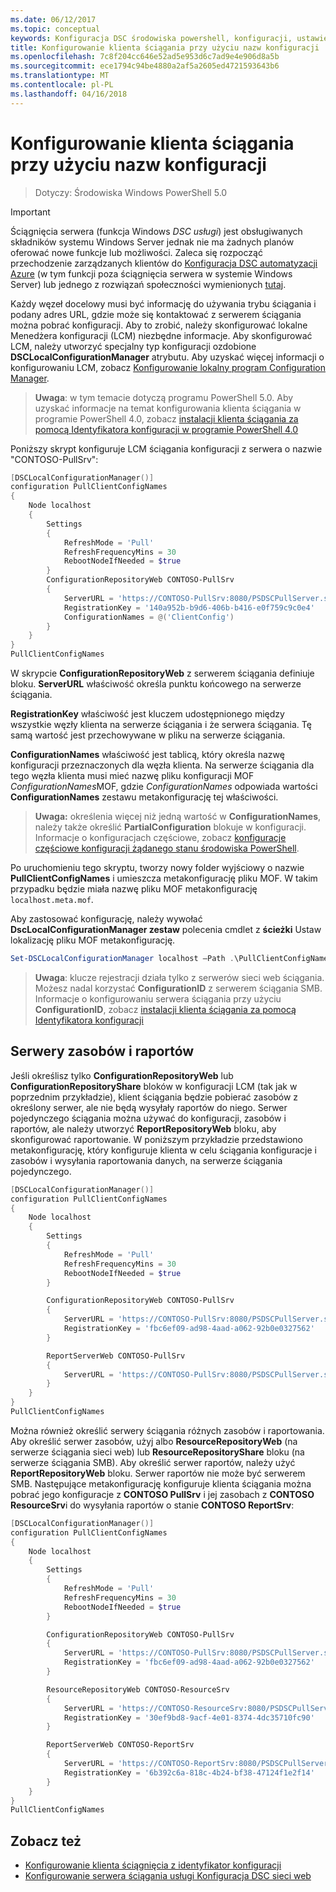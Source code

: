 ```yaml
---
ms.date: 06/12/2017
ms.topic: conceptual
keywords: Konfiguracja DSC środowiska powershell, konfiguracji, ustawienia
title: Konfigurowanie klienta ściągania przy użyciu nazw konfiguracji
ms.openlocfilehash: 7c8f204cc646e52ad5e953d6c7ad9e4e906d8a5b
ms.sourcegitcommit: ece1794c94be4880a2af5a2605ed4721593643b6
ms.translationtype: MT
ms.contentlocale: pl-PL
ms.lasthandoff: 04/16/2018
---
```

# <a name="setting-up-a-pull-client-using-configuration-names"></a>Konfigurowanie klienta ściągania przy użyciu nazw konfiguracji

> Dotyczy: Środowiska Windows PowerShell 5.0

> [!IMPORTANT]
> Ściągnięcia serwera (funkcja Windows *DSC usługi*) jest obsługiwanych składników systemu Windows Server jednak nie ma żadnych planów oferować nowe funkcje lub możliwości. Zaleca się rozpocząć przechodzenie zarządzanych klientów do [Konfiguracja DSC automatyzacji Azure](/azure/automation/automation-dsc-getting-started) (w tym funkcji poza ściągnięcia serwera w systemie Windows Server) lub jednego z rozwiązań społeczności wymienionych [tutaj](pullserver.md#community-solutions-for-pull-service).

Każdy węzeł docelowy musi być informację do używania trybu ściągania i podany adres URL, gdzie może się kontaktować z serwerem ściągania można pobrać konfiguracji.
Aby to zrobić, należy skonfigurować lokalne Menedżera konfiguracji (LCM) niezbędne informacje.
Aby skonfigurować LCM, należy utworzyć specjalny typ konfiguracji ozdobione **DSCLocalConfigurationManager** atrybutu.
Aby uzyskać więcej informacji o konfigurowaniu LCM, zobacz [Konfigurowanie lokalny program Configuration Manager](metaConfig.md).

> **Uwaga**: w tym temacie dotyczą programu PowerShell 5.0.
Aby uzyskać informacje na temat konfigurowania klienta ściągania w programie PowerShell 4.0, zobacz [instalacji klienta ściągania za pomocą Identyfikatora konfiguracji w programie PowerShell 4.0](pullClientConfigID4.md)

Poniższy skrypt konfiguruje LCM ściągania konfiguracji z serwera o nazwie "CONTOSO-PullSrv":

```powershell
[DSCLocalConfigurationManager()]
configuration PullClientConfigNames
{
    Node localhost
    {
        Settings
        {
            RefreshMode = 'Pull'
            RefreshFrequencyMins = 30
            RebootNodeIfNeeded = $true
        }
        ConfigurationRepositoryWeb CONTOSO-PullSrv
        {
            ServerURL = 'https://CONTOSO-PullSrv:8080/PSDSCPullServer.svc'
            RegistrationKey = '140a952b-b9d6-406b-b416-e0f759c9c0e4'
            ConfigurationNames = @('ClientConfig')
        }
    }
}
PullClientConfigNames
```

W skrypcie **ConfigurationRepositoryWeb** z serwerem ściągania definiuje bloku.
**ServerURL** właściwość określa punktu końcowego na serwerze ściągania.

**RegistrationKey** właściwość jest kluczem udostępnionego między wszystkie węzły klienta na serwerze ściągania i że serwera ściągania.
Tę samą wartość jest przechowywane w pliku na serwerze ściągania.

**ConfigurationNames** właściwość jest tablicą, który określa nazwę konfiguracji przeznaczonych dla węzła klienta.
Na serwerze ściągania dla tego węzła klienta musi mieć nazwę pliku konfiguracji MOF *ConfigurationNames*MOF, gdzie *ConfigurationNames* odpowiada wartości **ConfigurationNames**  zestawu metakonfigurację tej właściwości.

>**Uwaga:** określenia więcej niż jedną wartość w **ConfigurationNames**, należy także określić **PartialConfiguration** blokuje w konfiguracji.
Informacje o konfiguracjach częściowe, zobacz [konfiguracje częściowe konfiguracji żądanego stanu środowiska PowerShell](partialConfigs.md).

Po uruchomieniu tego skryptu, tworzy nowy folder wyjściowy o nazwie **PullClientConfigNames** i umieszcza metakonfigurację pliku MOF.
W takim przypadku będzie miała nazwę pliku MOF metakonfigurację `localhost.meta.mof`.

Aby zastosować konfigurację, należy wywołać **DscLocalConfigurationManager zestaw** polecenia cmdlet z **ścieżki** Ustaw lokalizację pliku MOF metakonfigurację.

```powershell
Set-DSCLocalConfigurationManager localhost –Path .\PullClientConfigNames –Verbose.
```

> **Uwaga**: klucze rejestracji działa tylko z serwerów sieci web ściągania.
Możesz nadal korzystać **ConfigurationID** z serwerem ściągania SMB.
Informacje o konfigurowaniu serwera ściągania przy użyciu **ConfigurationID**, zobacz [instalacji klienta ściągania za pomocą Identyfikatora konfiguracji](PullClientConfigNames.md)

## <a name="resource-and-report-servers"></a>Serwery zasobów i raportów

Jeśli określisz tylko **ConfigurationRepositoryWeb** lub **ConfigurationRepositoryShare** bloków w konfiguracji LCM (tak jak w poprzednim przykładzie), klient ściągania będzie pobierać zasobów z określony serwer, ale nie będą wysyłały raportów do niego.
Serwer pojedynczego ściągania można używać do konfiguracji, zasobów i raportów, ale należy utworzyć **ReportRepositoryWeb** bloku, aby skonfigurować raportowanie.
W poniższym przykładzie przedstawiono metakonfigurację, który konfiguruje klienta w celu ściągania konfiguracje i zasobów i wysyłania raportowania danych, na serwerze ściągania pojedynczego.

```powershell
[DSCLocalConfigurationManager()]
configuration PullClientConfigNames
{
    Node localhost
    {
        Settings
        {
            RefreshMode = 'Pull'
            RefreshFrequencyMins = 30
            RebootNodeIfNeeded = $true
        }

        ConfigurationRepositoryWeb CONTOSO-PullSrv
        {
            ServerURL = 'https://CONTOSO-PullSrv:8080/PSDSCPullServer.svc'
            RegistrationKey = 'fbc6ef09-ad98-4aad-a062-92b0e0327562'
        }

        ReportServerWeb CONTOSO-PullSrv
        {
            ServerURL = 'https://CONTOSO-PullSrv:8080/PSDSCPullServer.svc'
        }
    }
}
PullClientConfigNames
```

Można również określić serwery ściągania różnych zasobów i raportowania.
Aby określić serwer zasobów, użyj albo **ResourceRepositoryWeb** (na serwerze ściągania sieci web) lub **ResourceRepositoryShare** bloku (na serwerze ściągania SMB).
Aby określić serwer raportów, należy użyć **ReportRepositoryWeb** bloku.
Serwer raportów nie może być serwerem SMB.
Następujące metakonfigurację konfiguruje klienta ściągania można pobrać jego konfiguracje z **CONTOSO PullSrv** i jej zasobach z **CONTOSO ResourceSrv**i do wysyłania raportów o stanie  **CONTOSO ReportSrv**:

```powershell
[DSCLocalConfigurationManager()]
configuration PullClientConfigNames
{
    Node localhost
    {
        Settings
        {
            RefreshMode = 'Pull'
            RefreshFrequencyMins = 30
            RebootNodeIfNeeded = $true
        }

        ConfigurationRepositoryWeb CONTOSO-PullSrv
        {
            ServerURL = 'https://CONTOSO-PullSrv:8080/PSDSCPullServer.svc'
            RegistrationKey = 'fbc6ef09-ad98-4aad-a062-92b0e0327562'
        }

        ResourceRepositoryWeb CONTOSO-ResourceSrv
        {
            ServerURL = 'https://CONTOSO-ResourceSrv:8080/PSDSCPullServer.svc'
            RegistrationKey = '30ef9bd8-9acf-4e01-8374-4dc35710fc90'
        }

        ReportServerWeb CONTOSO-ReportSrv
        {
            ServerURL = 'https://CONTOSO-ReportSrv:8080/PSDSCPullServer.svc'
            RegistrationKey = '6b392c6a-818c-4b24-bf38-47124f1e2f14'
        }
    }
}
PullClientConfigNames
```

## <a name="see-also"></a>Zobacz też

* [Konfigurowanie klienta ściągnięcia z identyfikator konfiguracji](PullClientConfigNames.md)
* [Konfigurowanie serwera ściągania usługi Konfiguracja DSC sieci web](pullServer.md)